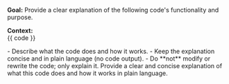 **Goal:** Provide a clear explanation of the following code's functionality and purpose.

**Context:**  
{{ code }}

<instructions>
- Describe what the code does and how it works.  
- Keep the explanation concise and in plain language (no code output).  
- Do **not** modify or rewrite the code; only explain it.
</instructions>

<task>
Provide a clear and concise explanation of what this code does and how it works in plain language.
</task> 